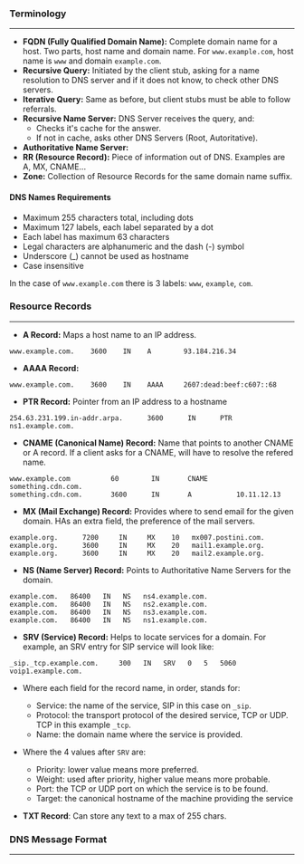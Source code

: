 

### Terminology
---

- **FQDN (Fully Qualified Domain Name):** Complete domain name for a host. Two parts, host name and domain name. For `www.example.com`, host name is `www` and domain `example.com`.
- **Recursive Query:** Initiated by the client stub, asking for a name resolution to DNS server and if it does not know, to check other DNS servers.
- **Iterative Query:** Same as before, but client stubs must be able to follow referrals.
- **Recursive Name Server:** DNS Server receives the query, and:
  - Checks it's cache for the answer.
  - If not in cache, asks other DNS Servers (Root, Autoritative).
- **Authoritative Name Server:** 
- **RR (Resource Record):** Piece of information out of DNS. Examples are A, MX, CNAME...
- **Zone:** Collection of Resource Records for the same domain name suffix.

#### DNS Names Requirements

- Maximum 255 characters total, including dots
- Maximum 127 labels, each label separated by a dot
- Each label has maximum 63 characters
- Legal characters are alphanumeric and the dash (-) symbol
- Underscore (_) cannot be used as hostname
- Case insensitive

In the case of `www.example.com` there is 3 labels: `www`, `example`, `com`.

### Resource Records
---

- **A Record:** Maps a host name to an IP address.
```markup
www.example.com.    3600    IN    A        93.184.216.34
```
- **AAAA Record:** 
```markup
www.example.com.    3600    IN    AAAA     2607:dead:beef:c607::68
```
- **PTR Record:** Pointer from an IP address to a hostname
```markup
254.63.231.199.in-addr.arpa.      3600      IN      PTR        ns1.example.com.
```
- **CNAME (Canonical Name) Record:** Name that points to another CNAME or A record. If a client asks for a CNAME, will have to resolve the refered name.
```markup
www.example.com          60        IN       CNAME       something.cdn.com.
something.cdn.com.       3600      IN       A           10.11.12.13
```
- **MX (Mail Exchange) Record:** Provides where to send email for the given domain. HAs an extra field, the preference of the mail servers.
```markup
example.org.      7200     IN     MX    10   mx007.postini.com.
example.org.      3600     IN     MX    20   mail1.example.org.
example.org.      3600     IN     MX    20   mail2.example.org.
```
- **NS (Name Server) Record:** Points to Authoritative Name Servers for the domain.
```markup
example.com.   86400   IN   NS   ns4.example.com.
example.com.   86400   IN   NS   ns2.example.com.
example.com.   86400   IN   NS   ns3.example.com.
example.com.   86400   IN   NS   ns1.example.com.
```
- **SRV (Service) Record:** Helps to locate services for a domain. For example, an SRV entry for SIP service will look like:
```markup
_sip._tcp.example.com.     300   IN   SRV   0   5   5060   voip1.example.com.
```
  - Where each field for the record name, in order, stands for:
    - Service: the name of the service, SIP in this case on `_sip`.
    - Protocol: the transport protocol of the desired service, TCP or UDP. TCP in this example `_tcp`.
    - Name: the domain name where the service is provided.
  - Where the 4 values after `SRV` are:
    - Priority: lower value means more preferred.
    - Weight: used after priority, higher value means more probable.
    - Port: the TCP or UDP port on which the service is to be found.
    - Target: the canonical hostname of the machine providing the service

- **TXT Record**: Can store any text to a max of 255 chars.






### DNS Message Format
---


